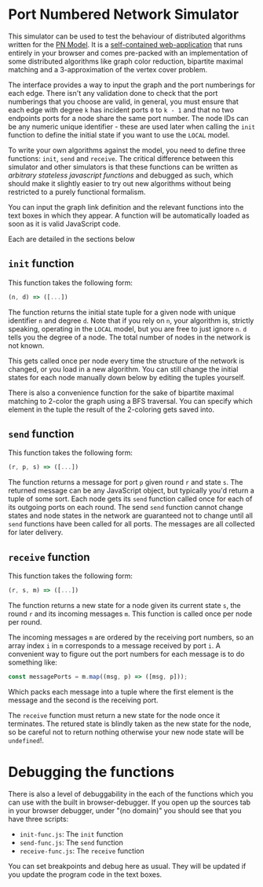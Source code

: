 # Port Numbered Network Simulator

This simulator can be used to test the behaviour of 
distributed algorithms written
for the [PN Model](https://dl.acm.org/doi/abs/10.1145/800141.804655). It is a [self-contained web-application](https://pn-network-simulator.sspilsbury.com)
that runs entirely in your browser and comes pre-packed
with an implementation of some distributed algorithms
like graph color reduction, bipartite maximal matching
and a 3-approximation of the vertex cover problem.

The interface provides a way to input the graph
and the port numberings for each edge. There isn't
any validation done to check that the port numberings
that you choose are valid, in general, you must ensure
that each edge with degree `k` has incident
ports `0` to `k - 1` and that no two endpoints ports
for a node share the same port number. The node IDs
can be any numeric unique identifier - these are used
later when calling the `init` function to define the
initial state if you want to use the `LOCAL` model.

To write your own algorithms against the model, you
need to define three functions: `init`, `send` and 
`receive`. The critical difference between this
simulator and other simulators is that these
functions can be written as *arbitrary stateless
javascript functions* and debugged as such, which
should make it slightly easier to try out new
algorithms without being restricted to a purely
functional formalism.

You can input the graph link definition
and the relevant functions into the text boxes
in which they appear. A function will be automatically
loaded as soon as it is valid JavaScript code.

Each are detailed in the sections below

## `init` function

This function takes the following form:

```js
(n, d) => ([...])
```

The function returns the initial state tuple for a
given node with unique identifier `n` and degree `d`.
Note that if you rely on `n`, your algorithm is,
strictly speaking, operating in the `LOCAL` model, but
you are free to just ignore `n`. `d` tells you the
degree of a node. The total number of nodes in
the network is not known.

This gets called once per node every time the
structure of the network is changed, or you
load in a new algorithm. You can still change the
initial states for each node manually down below
by editing the tuples yourself.

There is also a convenience function for the sake
of bipartite maximal matching to 2-color the
graph using a BFS traversal. You can specify which
element in the tuple the result of the 2-coloring
gets saved into.

## `send` function

This function takes the following form:

```js
(r, p, s) => ([...])
```

The function returns a message for port `p` given
round `r` and state `s`. The returned message can
be any JavaScript object, but typically you'd return
a tuple of some sort. Each node gets its
`send` function called once for each of its
outgoing ports on each round. The send `send` function
cannot change states and node states in the network
are guaranteed not to change until all `send` functions
have been called for all ports. The messages are all
collected for later delivery.

## `receive` function

This function takes the following form:

```js
(r, s, m) => ([...])
```

The function returns a new state for a node given
its current state `s`, the round `r` and its
incoming messages `m`. This function is called
once per node per round.

The incoming messages `m` are ordered by the
receiving port numbers, so an array index `i`
in `m` corresponds to a message received by port `i`.
A convenient way to figure out the port numbers for
each message is to do something like:

```js
const messagePorts = m.map((msg, p) => ([msg, p]));
```

Which packs each message into a tuple where the first
element is the message and the second is the receiving
port.

The `receive` function must return a new state for
the node once it terminates. The retured state
is blindly taken as the new state for the node, so
be careful not to return nothing otherwise
your new node state will be `undefined`!.

# Debugging the functions

There is also a level of debuggability in the
each of the functions which you can use with the
built in browser-debugger. If you open up
the sources tab in your browser debugger, under
"(no domain)" you should see that you have
three scripts:

 - `init-func.js`: The `init` function
 - `send-func.js`: The `send` function
 - `receive-func.js`: The `receive` function

You can set breakpoints and debug here as usual.
They will be updated if you update the program code
in the text boxes.
